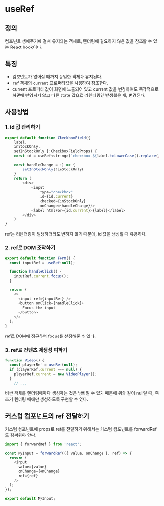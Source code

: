 # useRef

## 정의

컴포넌트 생애주기에 걸쳐 유지되는 객체로, 렌더링에 필요하지 않은 값을 참조할 수 있는 React hook이다.

## 특징

- 컴포넌트가 없어질 때까지 동일한 객체가 유지된다.
- `ref` 객체의 `current` 프로퍼티값을 사용하여 참조한다.
- current 프로퍼티 값이 화면에 노출되어 있고 current 값을 변경하여도 즉각적으로 화면에 반영되지 않고 다른 state 값으로 리렌더링일 발생했을 때, 변경된다.

## 사용방법

### 1. id 값 관리하기

```js
export default function CheckboxField({
	label,
	inStockOnly,
	setInStockOnly }:CheckboxFieldProps) {
	const id = useRef<string>(`checkbox-${label.toLowerCase().replace(/ /g, '-')}`)

	const handleChange = () => {
		setInStockOnly(!inStockOnly)
	}
	return (
		<div>
			<input
				type="checkbox"
				id={id.current}
				checked={inStockOnly}
				onChange={handleChange}/>
			<label htmlFor={id.current}>{label}</label>
		</div>
	)
}
```
ref는 리렌더링이 발생하더라도 변하지 않기 때문에, id 값을 생성할 때 유용하다.

### 2. ref로 DOM 조작하기

```js
export default function Form() {
  const inputRef = useRef(null);

  function handleClick() {
    inputRef.current.focus();
  }

  return (
    <>
      <input ref={inputRef} />
      <button onClick={handleClick}>
        Focus the input
      </button>
    </>
  );
}
```

ref로 DOM에 접근하여 focus를 설정해줄 수 있다.

### 3. ref로 컨텐츠 재생성 피하기

```js
function Video() {
  const playerRef = useRef(null);
  if (playerRef.current === null) {
    playerRef.current = new VideoPlayer();
  }
	// ...
```

비싼 객체를 렌더링때마다 생성하는 것은 낭비일 수 있기 때문에 위와 같이 null일 때, 즉 초기 렌더링 때에만 생성하도록 구현할 수 있다.

## 커스텀 컴포넌트의 ref 전달하기

커스텀 컴포넌트에 props로 ref를 전달하기 위해서는 커스텀 컴포넌트를 forwardRef로 감싸줘야 한다.

```js
import { forwardRef } from 'react';

const MyInput = forwardRef(({ value, onChange }, ref) => {
  return (
    <input
      value={value}
      onChange={onChange}
      ref={ref}
    />
  );
});

export default MyInput;
```

